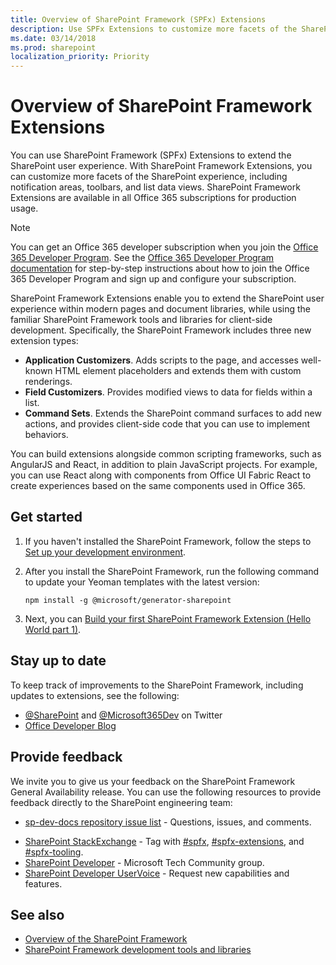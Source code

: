 ```yaml
---
title: Overview of SharePoint Framework (SPFx) Extensions
description: Use SPFx Extensions to customize more facets of the SharePoint experience, including notification areas, toolbars, and list data views.
ms.date: 03/14/2018
ms.prod: sharepoint
localization_priority: Priority
---
```


# Overview of SharePoint Framework Extensions

You can use SharePoint Framework (SPFx) Extensions to extend the SharePoint user experience. With SharePoint Framework Extensions, you can customize more facets of the SharePoint experience, including notification areas, toolbars, and list data views. SharePoint Framework Extensions are available in all Office 365 subscriptions for production usage. 

> [!NOTE] 
> You can get an Office 365 developer subscription when you join the [Office 365 Developer Program](https://developer.microsoft.com/office/dev-program). 
> See the [Office 365 Developer Program documentation](https://docs.microsoft.com/office/developer-program/office-365-developer-program) for step-by-step instructions about how to join the Office 365 Developer Program and sign up and configure your subscription.

SharePoint Framework Extensions enable you to extend the SharePoint user experience within modern pages and document libraries, while using the familiar SharePoint Framework tools and libraries for client-side development. Specifically, the SharePoint Framework includes three new extension types:

- **Application Customizers**. Adds scripts to the page, and accesses well-known HTML element placeholders and extends them with custom renderings.
- **Field Customizers**. Provides modified views to data for fields within a list.
- **Command Sets**. Extends the SharePoint command surfaces to add new actions, and provides client-side code that you can use to implement behaviors.

You can build extensions alongside common scripting frameworks, such as AngularJS and React, in addition to plain JavaScript projects. For example, you can use React along with components from Office UI Fabric React to create experiences based on the same components used in Office 365.

## Get started

1. If you haven't installed the SharePoint Framework, follow the steps to [Set up your development environment](../set-up-your-development-environment.md).

2. After you install the SharePoint Framework, run the following command to update your Yeoman templates with the latest version:

    ```
    npm install -g @microsoft/generator-sharepoint
    ```

3. Next, you can [Build your first SharePoint Framework Extension (Hello World part 1)](get-started/build-a-hello-world-extension.md).

## Stay up to date
To keep track of improvements to the SharePoint Framework, including updates to extensions, see the following:

* [@SharePoint](https://twitter.com/sharepoint) and [@Microsoft365Dev](https://twitter.com/Microsoft365Dev) on Twitter
* [Office Developer Blog](https://developer.microsoft.com/en-us/office/blogs/)

## Provide feedback 
We invite you to give us your feedback on the SharePoint Framework General Availability release. You can use the following resources to provide feedback directly to the SharePoint engineering team:

- [sp-dev-docs repository issue list](https://github.com/SharePoint/sp-dev-docs/issues) - Questions, issues, and comments.
* [SharePoint StackExchange](http://sharepoint.stackexchange.com/) - Tag with [#spfx](http://sharepoint.stackexchange.com/tags/spfx/), [#spfx-extensions](http://sharepoint.stackexchange.com/tags/spfx-extensions/), and [#spfx-tooling](http://sharepoint.stackexchange.com/tags/spfx-tooling/).
* [SharePoint Developer](https://techcommunity.microsoft.com/t5/SharePoint-Developer/bd-p/SharePointDev) - Microsoft Tech Community group.
* [SharePoint Developer UserVoice](https://sharepoint.uservoice.com/forums/329220-sharepoint-dev-platform) - Request new capabilities and features.


## See also

- [Overview of the SharePoint Framework](../sharepoint-framework-overview.md)
- [SharePoint Framework development tools and libraries](../tools-and-libraries.md)
